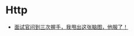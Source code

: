 # Http 



- [面试官问到三次握手，我甩出这张脑图，他服了！](https://juejin.im/post/5e9b22ed6fb9a03c337f8c47?utm_source=gold_browser_extension)